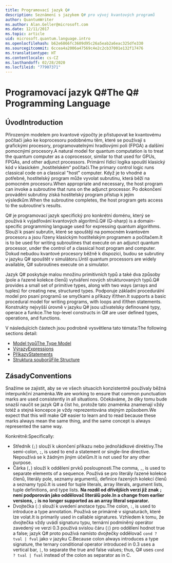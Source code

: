 ```yaml
---
title: Programovací jazyk Q#
description: Seznámení s jazykem Q# pro vývoj kvantových programů
author: QuantumWriter
ms.author: Alan.Geller@microsoft.com
ms.date: 12/11/2017
ms.topic: article
uid: microsoft.quantum.language.intro
ms.openlocfilehash: b62e6866fc3609d95c26a5eab2a6eac325dfe330
ms.sourcegitcommit: 6ccea4a2006a47569c4e2c2cb37001e132f17476
ms.translationtype: HT
ms.contentlocale: cs-CZ
ms.lasthandoff: 02/28/2020
ms.locfileid: "77907371"
---
```

# <a name="the-q-programming-language"></a><span data-ttu-id="43366-103">Programovací jazyk Q#</span><span class="sxs-lookup"><span data-stu-id="43366-103">The Q# Programming Language</span></span>

## <a name="introduction"></a><span data-ttu-id="43366-104">Úvod</span><span class="sxs-lookup"><span data-stu-id="43366-104">Introduction</span></span>

<span data-ttu-id="43366-105">Přirozeným modelem pro kvantové výpočty je přistupovat ke kvantovému počítači jako ke koprocesoru podobnému těm, které se používají s grafickými procesory, programovatelnými hradlovými poli (FPGA) a dalšími pomocnými procesory.</span><span class="sxs-lookup"><span data-stu-id="43366-105">A natural model for quantum computation is to treat the quantum computer as a coprocessor, similar to that used for GPUs, FPGAs, and other adjunct processors.</span></span>
<span data-ttu-id="43366-106">Primární řídicí logika spouští klasický kód v klasickém „hostitelském“ počítači.</span><span class="sxs-lookup"><span data-stu-id="43366-106">The primary control logic runs classical code on a classical "host" computer.</span></span>
<span data-ttu-id="43366-107">Když je to vhodné a potřebné, hostitelský program může vyvolat subrutinu, která běží na pomocném procesoru.</span><span class="sxs-lookup"><span data-stu-id="43366-107">When appropriate and necessary, the host program can invoke a subroutine that runs on the adjunct processor.</span></span>
<span data-ttu-id="43366-108">Po dokončení provádění subrutiny získá hostitelský program přístup k jejím výsledkům.</span><span class="sxs-lookup"><span data-stu-id="43366-108">When the subroutine completes, the host program gets access to the subroutine's results.</span></span>

<span data-ttu-id="43366-109">Q# je programovací jazyk specifický pro konkrétní doménu, který se používá k vyjadřování kvantových algoritmů.</span><span class="sxs-lookup"><span data-stu-id="43366-109">Q# (Q-sharp) is a domain-specific programming language used for expressing quantum algorithms.</span></span>
<span data-ttu-id="43366-110">Slouží k psaní subrutin, které se spouštějí na pomocném kvantovém procesoru a jsou řízeny klasickým hostitelským programem a počítačem.</span><span class="sxs-lookup"><span data-stu-id="43366-110">It is to be used for writing subroutines that execute on an adjunct quantum processor, under the control of a classical host program and computer.</span></span>
<span data-ttu-id="43366-111">Dokud nebudou kvantové procesory běžně k dispozici, budou se subrutiny v jazyku Q# spouštět v simulátoru.</span><span class="sxs-lookup"><span data-stu-id="43366-111">Until quantum processors are widely available, Q# subroutines execute on a simulator.</span></span>

<span data-ttu-id="43366-112">Jazyk Q# poskytuje malou množinu primitivních typů a také dva způsoby (pole a řazené kolekce členů) vytváření nových strukturovaných typů.</span><span class="sxs-lookup"><span data-stu-id="43366-112">Q# provides a small set of primitive types, along with two ways (arrays and tuples) for creating new, structured types.</span></span>
<span data-ttu-id="43366-113">Podporuje základní procedurální model pro psaní programů se smyčkami a příkazy if/then.</span><span class="sxs-lookup"><span data-stu-id="43366-113">It supports a basic procedural model for writing programs, with loops and if/then statements.</span></span>
<span data-ttu-id="43366-114">Konstrukty nejvyšší úrovně v jazyku Q# jsou uživatelsky definované typy, operace a funkce.</span><span class="sxs-lookup"><span data-stu-id="43366-114">The top-level constructs in Q# are user defined types, operations, and functions.</span></span>

<span data-ttu-id="43366-115">V následujících částech jsou podrobně vysvětlena tato témata:</span><span class="sxs-lookup"><span data-stu-id="43366-115">The following sections detail:</span></span>
- [<span data-ttu-id="43366-116">Model typů</span><span class="sxs-lookup"><span data-stu-id="43366-116">The Type Model</span></span>](xref:microsoft.quantum.language.type-model)
- [<span data-ttu-id="43366-117">Výrazy</span><span class="sxs-lookup"><span data-stu-id="43366-117">Expressions</span></span>](xref:microsoft.quantum.language.expressions)
- [<span data-ttu-id="43366-118">Příkazy</span><span class="sxs-lookup"><span data-stu-id="43366-118">Statements</span></span>](xref:microsoft.quantum.language.statements)
- [<span data-ttu-id="43366-119">Struktura souborů</span><span class="sxs-lookup"><span data-stu-id="43366-119">File Structure</span></span>](xref:microsoft.quantum.language.file-structure)

## <a name="conventions"></a><span data-ttu-id="43366-120">Zásady</span><span class="sxs-lookup"><span data-stu-id="43366-120">Conventions</span></span>

<span data-ttu-id="43366-121">Snažíme se zajistit, aby se ve všech situacích konzistentně používaly běžná interpunkční znaménka.</span><span class="sxs-lookup"><span data-stu-id="43366-121">We are working to ensure that common punctuation marks are used consistently in all situations.</span></span>
<span data-ttu-id="43366-122">Očekáváme, že díky tomu bude snazší naučit se jazyk Q# a číst ho, protože tato znaménka znamenají vždy totéž a stejná koncepce je vždy reprezentována stejným způsobem.</span><span class="sxs-lookup"><span data-stu-id="43366-122">We expect that this will make Q# easier to learn and to read because these marks always mean the same thing, and the same concept is always represented the same way.</span></span>

<span data-ttu-id="43366-123">Konkrétně:</span><span class="sxs-lookup"><span data-stu-id="43366-123">Specifically:</span></span>

- <span data-ttu-id="43366-124">Středník (`;`) slouží k ukončení příkazu nebo jednořádkové direktivy.</span><span class="sxs-lookup"><span data-stu-id="43366-124">The semi-colon, `;`, is used to end a statement or single-line directive.</span></span>
  <span data-ttu-id="43366-125">Nepoužívá se k žádným jiným účelům.</span><span class="sxs-lookup"><span data-stu-id="43366-125">It is not used for any other purpose.</span></span>
- <span data-ttu-id="43366-126">Čárka (`,`) slouží k oddělení prvků posloupnosti.</span><span class="sxs-lookup"><span data-stu-id="43366-126">The comma, `,`, is used to separate elements of a sequence.</span></span> <span data-ttu-id="43366-127">Používá se pro literály řazené kolekce členů, literály pole, seznamy argumentů, definice řazených kolekcí členů a seznamy typů.</span><span class="sxs-lookup"><span data-stu-id="43366-127">It is used for tuple literals, array literals, argument lists, tuple definitions, and type lists.</span></span> <span data-ttu-id="43366-128">**Na rozdíl od dřívějších verzí již znak `;` není podporován jako oddělovač literálů pole.**</span><span class="sxs-lookup"><span data-stu-id="43366-128">**In a change from earlier versions, `;` is no longer supported as an array literal separator.**</span></span>
- <span data-ttu-id="43366-129">Dvojtečka (`:`) slouží k uvedení anotace typu.</span><span class="sxs-lookup"><span data-stu-id="43366-129">The colon, `:`, is used to introduce a type annotation.</span></span> <span data-ttu-id="43366-130">Používá se primárně v signaturách, které lze volat.</span><span class="sxs-lookup"><span data-stu-id="43366-130">It is primarily used in callable signatures.</span></span>
  <span data-ttu-id="43366-131">Vzhledem k tomu, že dvojtečka vždy uvádí signaturu typu, ternární podmíněný operátor zavedený ve verzi 0.3 používá svislou čáru (`|`) pro oddělení hodnot true a false; jazyk Q# proto používá namísto dvojtečky oddělovač `cond ? tval | fval` jako v jazyku C.</span><span class="sxs-lookup"><span data-stu-id="43366-131">Because colon always introduces a type signature, the ternary conditional operator introduced in 0.3 uses a vertical bar, `|`, to separate the true and false values; thus, Q# uses `cond ? tval | fval` instead of the colon as separator as in C.</span></span>
  
